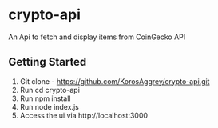 # crypto-api
An Api to fetch and display items from CoinGecko API

## Getting Started

1. Git clone  - https://github.com/KorosAggrey/crypto-api.git
2. Run cd crypto-api
2. Run npm install
3. Run node index.js
4. Access the ui via http://localhost:3000
